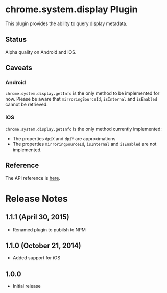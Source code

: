 # chrome.system.display Plugin

This plugin provides the ability to query display metadata.

## Status

Alpha quality on Android and iOS.

## Caveats

### Android

`chrome.system.display.getInfo` is the only method to be implemented for now.
Please be aware that `mirroringSourceId`, `isInternal` and `isEnabled` cannot
be retrieved.

### iOS

`chrome.system.display.getInfo` is the only method currently implemented:
* The properties `dpiX` and `dpiY` are approximations
* The properties `mirroringSourceId`, `isInternal` and `isEnabled` are not 
implemented.

## Reference

The API reference is [here](https://developer.chrome.com/apps/system_display).

# Release Notes

## 1.1.1 (April 30, 2015)
- Renamed plugin to pubilsh to NPM

## 1.1.0 (October 21, 2014)
- Added support for iOS

## 1.0.0
- Initial release
